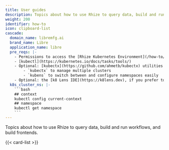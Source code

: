 ```yaml
---
title: User guides
description: Topics about how to use Rhize to query data, build and run workflows, and build frontends.
weight: 200
identifier: how-to
icon: clipboard-list
cascade:
  domain_name: libremfg.ai
  brand_name: Libre
  application_name: libre
  pre_reqs: |-
    - Permissions to access the [Rhize Kubernetes Environment](/how-to/install/configure-kubernetes")
    - [kubectl](https://kubernetes.io/docs/tasks/tools/)
    - Optional: [kubectx](https://github.com/ahmetb/kubectx) utilities
        - `kubectx` to manage multiple clusters
        - `kubens` to switch between and configure namespaces easily
    - Optional: the [k8 Lens IDE](https://k8lens.dev), if you prefer to manage Kubernetes graphically
  k8s_cluster_ns: |-
    ```bash
    ## context
    kubectl config current-context
    ## namespace
    kubectl get namespace
    ```
---
```


Topics about how to use Rhize to query data, build and run workflows, and build frontends.

{{< card-list >}}
